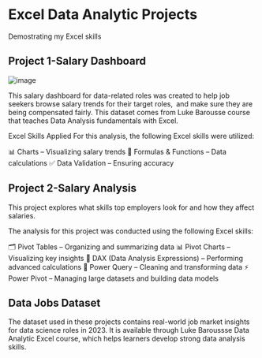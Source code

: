 # Excel Data Analytic Projects
 Demostrating my Excel skills

## Project 1-Salary Dashboard

 ![image](https://github.com/user-attachments/assets/9da4d7a6-5d9d-4304-8c62-8253ce16c0ca)

This salary dashboard for data-related roles was created to help job seekers browse salary trends for their target roles, and make sure they are being compensated fairly.
This dataset comes from Luke Barousse course that teaches Data Analysis fundamentals with Excel.

Excel Skills Applied
For this analysis, the following Excel skills were utilized:

📊 Charts – Visualizing salary trends
🔢 Formulas & Functions – Data calculations
✅ Data Validation – Ensuring accuracy

## Project 2-Salary Analysis

This project explores what skills top employers look for and how they affect salaries.

The analysis for this project was conducted using the following Excel skills:

🗂️ Pivot Tables – Organizing and summarizing data
📊 Pivot Charts – Visualizing key insights
🧠 DAX (Data Analysis Expressions) – Performing advanced calculations
🔄 Power Query – Cleaning and transforming data
⚡ Power Pivot – Managing large datasets and building data models

## Data Jobs Dataset

The dataset used in these projects contains real-world job market insights for data science roles in 2023. It is available through Luke Baroussse Data Analytic Excel course, which helps learners develop strong data analysis skills.
